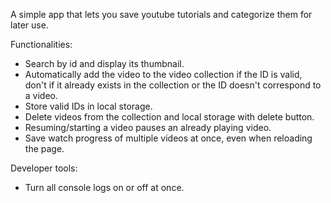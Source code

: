 A simple app that lets you save youtube tutorials and categorize them for later use.

Functionalities:

* Search by id and display its thumbnail.
* Automatically add the video to the video collection if the ID is valid, don't if it already exists in the collection or the ID doesn't correspond to a video.
* Store valid IDs in local storage.
* Delete videos from the collection and local storage with delete button.
* Resuming/starting a video pauses an already playing video.
* Save watch progress of multiple videos at once, even when reloading the page.

Developer tools:
* Turn all console logs on or off at once.